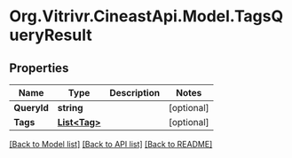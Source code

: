 
# Org.Vitrivr.CineastApi.Model.TagsQueryResult

## Properties

Name | Type | Description | Notes
------------ | ------------- | ------------- | -------------
**QueryId** | **string** |  | [optional] 
**Tags** | [**List&lt;Tag&gt;**](Tag.md) |  | [optional] 

[[Back to Model list]](../README.md#documentation-for-models)
[[Back to API list]](../README.md#documentation-for-api-endpoints)
[[Back to README]](../README.md)

